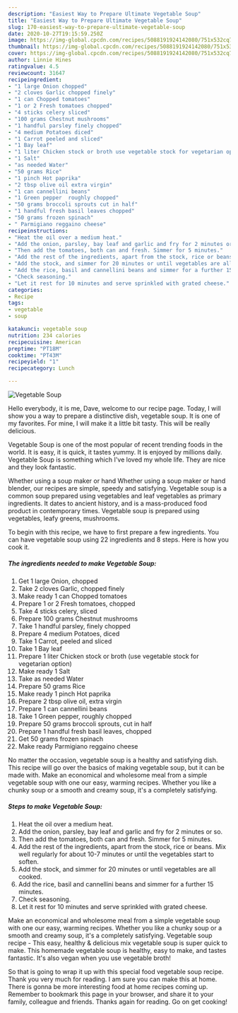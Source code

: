 ```yaml
---
description: "Easiest Way to Prepare Ultimate Vegetable Soup"
title: "Easiest Way to Prepare Ultimate Vegetable Soup"
slug: 170-easiest-way-to-prepare-ultimate-vegetable-soup
date: 2020-10-27T19:15:59.250Z
image: https://img-global.cpcdn.com/recipes/5088191924142080/751x532cq70/vegetable-soup-recipe-main-photo.jpg
thumbnail: https://img-global.cpcdn.com/recipes/5088191924142080/751x532cq70/vegetable-soup-recipe-main-photo.jpg
cover: https://img-global.cpcdn.com/recipes/5088191924142080/751x532cq70/vegetable-soup-recipe-main-photo.jpg
author: Linnie Hines
ratingvalue: 4.5
reviewcount: 31647
recipeingredient:
- "1 large Onion chopped"
- "2 cloves Garlic chopped finely"
- "1 can Chopped tomatoes"
- "1 or 2 Fresh tomatoes chopped"
- "4 sticks celery sliced"
- "100 grams Chestnut mushrooms"
- "1 handful parsley finely chopped"
- "4 medium Potatoes diced"
- "1 Carrot peeled and sliced"
- "1 Bay leaf"
- "1 liter Chicken stock or broth use vegetable stock for vegetarian option"
- "1 Salt"
- "as needed Water"
- "50 grams Rice"
- "1 pinch Hot paprika"
- "2 tbsp olive oil extra virgin"
- "1 can cannellini beans"
- "1 Green pepper  roughly chopped"
- "50 grams broccoli sprouts cut in half"
- "1 handful fresh basil leaves chopped"
- "50 grams frozen spinach"
- " Parmigiano reggaino cheese"
recipeinstructions:
- "Heat the oil over a medium heat."
- "Add the onion, parsley, bay leaf and garlic and fry for 2 minutes or so."
- "Then add the tomatoes, both can and fresh. Simmer for 5 minutes."
- "Add the rest of the ingredients, apart from the stock, rice or beans. Mix well regularly for about 10-7 minutes or until the vegetables start to soften."
- "Add the stock, and simmer for 20 minutes or until vegetables are all cooked."
- "Add the rice, basil and cannellini beans and simmer for a further 15 minutes."
- "Check seasoning."
- "Let it rest for 10 minutes and serve sprinkled with grated cheese."
categories:
- Recipe
tags:
- vegetable
- soup

katakunci: vegetable soup 
nutrition: 234 calories
recipecuisine: American
preptime: "PT18M"
cooktime: "PT43M"
recipeyield: "1"
recipecategory: Lunch

---
```



![Vegetable Soup](https://img-global.cpcdn.com/recipes/5088191924142080/751x532cq70/vegetable-soup-recipe-main-photo.jpg)

Hello everybody, it is me, Dave, welcome to our recipe page. Today, I will show you a way to prepare a distinctive dish, vegetable soup. It is one of my favorites. For mine, I will make it a little bit tasty. This will be really delicious.

Vegetable Soup is one of the most popular of recent trending foods in the world. It is easy, it is quick, it tastes yummy. It is enjoyed by millions daily. Vegetable Soup is something which I've loved my whole life. They are nice and they look fantastic.

Whether using a soup maker or hand Whether using a soup maker or hand blender, our recipes are simple, speedy and satisfying. Vegetable soup is a common soup prepared using vegetables and leaf vegetables as primary ingredients. It dates to ancient history, and is a mass-produced food product in contemporary times. Vegetable soup is prepared using vegetables, leafy greens, mushrooms.


To begin with this recipe, we have to first prepare a few ingredients. You can have vegetable soup using 22 ingredients and 8 steps. Here is how you cook it.

<!--inarticleads1-->

##### The ingredients needed to make Vegetable Soup:

1. Get 1 large Onion, chopped
1. Take 2 cloves Garlic, chopped finely
1. Make ready 1 can Chopped tomatoes
1. Prepare 1 or 2 Fresh tomatoes, chopped
1. Take 4 sticks celery, sliced
1. Prepare 100 grams Chestnut mushrooms
1. Take 1 handful parsley, finely chopped
1. Prepare 4 medium Potatoes, diced
1. Take 1 Carrot, peeled and sliced
1. Take 1 Bay leaf
1. Prepare 1 liter Chicken stock or broth (use vegetable stock for vegetarian option)
1. Make ready 1 Salt
1. Take as needed Water
1. Prepare 50 grams Rice
1. Make ready 1 pinch Hot paprika
1. Prepare 2 tbsp olive oil, extra virgin
1. Prepare 1 can cannellini beans
1. Take 1 Green pepper,  roughly chopped
1. Prepare 50 grams broccoli sprouts, cut in half
1. Prepare 1 handful fresh basil leaves, chopped
1. Get 50 grams frozen spinach
1. Make ready  Parmigiano reggaino cheese


No matter the occasion, vegetable soup is a healthy and satisfying dish. This recipe will go over the basics of making vegetable soup, but it can be made with. Make an economical and wholesome meal from a simple vegetable soup with one our easy, warming recipes. Whether you like a chunky soup or a smooth and creamy soup, it&#39;s a completely satisfying. 

<!--inarticleads2-->

##### Steps to make Vegetable Soup:

1. Heat the oil over a medium heat.
1. Add the onion, parsley, bay leaf and garlic and fry for 2 minutes or so.
1. Then add the tomatoes, both can and fresh. Simmer for 5 minutes.
1. Add the rest of the ingredients, apart from the stock, rice or beans. Mix well regularly for about 10-7 minutes or until the vegetables start to soften.
1. Add the stock, and simmer for 20 minutes or until vegetables are all cooked.
1. Add the rice, basil and cannellini beans and simmer for a further 15 minutes.
1. Check seasoning.
1. Let it rest for 10 minutes and serve sprinkled with grated cheese.


Make an economical and wholesome meal from a simple vegetable soup with one our easy, warming recipes. Whether you like a chunky soup or a smooth and creamy soup, it&#39;s a completely satisfying. Vegetable soup recipe - This easy, healthy &amp; delicious mix vegetable soup is super quick to make. This homemade vegetable soup is healthy, easy to make, and tastes fantastic. It&#39;s also vegan when you use vegetable broth! 

So that is going to wrap it up with this special food vegetable soup recipe. Thank you very much for reading. I am sure you can make this at home. There is gonna be more interesting food at home recipes coming up. Remember to bookmark this page in your browser, and share it to your family, colleague and friends. Thanks again for reading. Go on get cooking!
